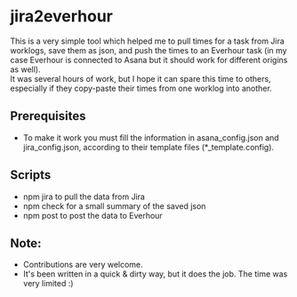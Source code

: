 # jira2everhour

This is a very simple tool which helped me to pull times for a task from Jira worklogs, save them as json, and push the times to an Everhour task (in my case Everhour is connected to Asana but it should work for different origins as well).  
It was several hours of work, but I hope it can spare this time to others, especially if they copy-paste their times from one worklog into another. 

## Prerequisites
+ To make it work you must fill the information in asana_config.json and jira_config.json, according to their template files (*_template.config).

## Scripts 
+ npm jira to pull the data from Jira
+ npm check for a small summary of the saved json
+ npm post to post the data to Everhour 

## Note:
+ Contributions are very welcome. 
+ It's been written in a quick & dirty way, but it does the job. The time was very limited :)

